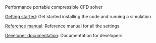 Performance portable compressible CFD solver

[Getting started](getting_started): Get started installing the code and running a simulation

[Reference manual](reference_manual): Reference manual for all the settings

[Developer documentation](reference_manual): Documentation for developers

